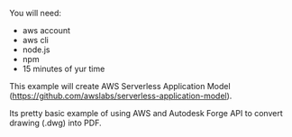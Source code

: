 You will need:
- aws account
- aws cli
- node.js
- npm 
- 15 minutes of yur time

This example will create AWS Serverless Application Model (https://github.com/awslabs/serverless-application-model).

Its pretty basic example of using AWS and Autodesk Forge API to convert drawing (.dwg) into PDF.
